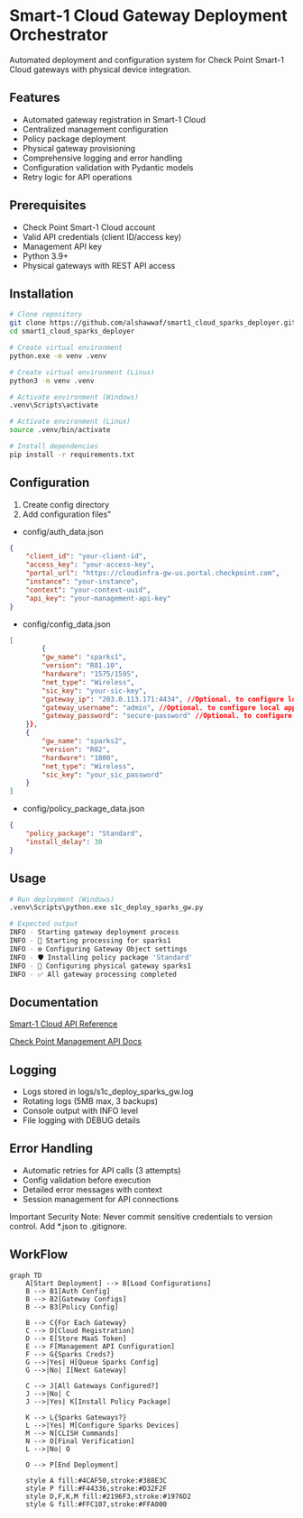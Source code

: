 # Smart-1 Cloud Gateway Deployment Orchestrator

Automated deployment and configuration system for Check Point Smart-1 Cloud gateways with physical device integration.

## Features
- Automated gateway registration in Smart-1 Cloud
- Centralized management configuration
- Policy package deployment
- Physical gateway provisioning
- Comprehensive logging and error handling
- Configuration validation with Pydantic models
- Retry logic for API operations

## Prerequisites
- Check Point Smart-1 Cloud account
- Valid API credentials (client ID/access key)
- Management API key
- Python 3.9+
- Physical gateways with REST API access

## Installation

```bash
# Clone repository
git clone https://github.com/alshawwaf/smart1_cloud_sparks_deployer.git
cd smart1_cloud_sparks_deployer

# Create virtual environment
python.exe -m venv .venv

# Create virtual environment (Linux)
python3 -m venv .venv

# Activate environment (Windows)
.venv\Scripts\activate

# Activate environment (Linux)
source .venv/bin/activate

# Install dependencies
pip install -r requirements.txt
```

## Configuration
1. Create config directory
2. Add configuration files"

- config/auth_data.json

```json
{
    "client_id": "your-client-id",
    "access_key": "your-access-key",
    "portal_url": "https://cloudinfra-gw-us.portal.checkpoint.com",
    "instance": "your-instance",
    "context": "your-context-uuid",
    "api_key": "your-management-api-key"
}
```

- config/config_data.json

```json
[
        {
        "gw_name": "sparks1",
        "version": "R81.10",
        "hardware": "1575/1595",
        "net_type": "Wireless",
        "sic_key": "your-sic-key",
        "gateway_ip": "203.0.113.171:4434", //Optional. to configure local applicance over rest API
        "gateway_username": "admin", //Optional. to configure local applicance over rest API
        "gateway_password": "secure-password" //Optional. to configure local applicance over rest API
    }},
    {
        "gw_name": "sparks2",
        "version": "R82",
        "hardware": "1800",
        "net_type": "Wireless",
        "sic_key": "your_sic_password"
    }
]
```
- config/policy_package_data.json

```json
{
    "policy_package": "Standard",
    "install_delay": 30
}
```

## Usage

```bash
# Run deployment (Windows)
.venv\Scripts\python.exe s1c_deploy_sparks_gw.py

# Expected output
INFO - Starting gateway deployment process
INFO - 🚀 Starting processing for sparks1
INFO - ⚙️ Configuring Gateway Object settings
INFO - 🛡️ Installing policy package 'Standard'
INFO - 🔧 Configuring physical gateway sparks1
INFO - ✅ All gateway processing completed
```

## Documentation

[Smart-1 Cloud API Reference](https://app.swaggerhub.com/apis-docs/Check-Point/smart-1_cloud_api/1.0.0#/)

[Check Point Management API Docs](https://sc1.checkpoint.com/documents/latest/APIs/)

## Logging

* Logs stored in logs/s1c_deploy_sparks_gw.log
* Rotating logs (5MB max, 3 backups)
* Console output with INFO level
* File logging with DEBUG details

## Error Handling
* Automatic retries for API calls (3 attempts)
* Config validation before execution
* Detailed error messages with context
* Session management for API connections


Important Security Note: Never commit sensitive credentials to version control. Add *.json to .gitignore.

## WorkFlow

```mermaid
graph TD
    A[Start Deployment] --> B[Load Configurations]
    B --> B1[Auth Config]
    B --> B2[Gateway Configs]
    B --> B3[Policy Config]
    
    B --> C{For Each Gateway}
    C --> D[Cloud Registration]
    D --> E[Store MaaS Token]
    E --> F[Management API Configuration]
    F --> G{Sparks Creds?}
    G -->|Yes| H[Queue Sparks Config]
    G -->|No| I[Next Gateway]
    
    C --> J[All Gateways Configured?]
    J -->|No| C
    J -->|Yes| K[Install Policy Package]
    
    K --> L{Sparks Gateways?}
    L -->|Yes| M[Configure Sparks Devices]
    M --> N[CLISH Commands]
    N --> O[Final Verification]
    L -->|No| O
    
    O --> P[End Deployment]
    
    style A fill:#4CAF50,stroke:#388E3C
    style P fill:#F44336,stroke:#D32F2F
    style D,F,K,M fill:#2196F3,stroke:#1976D2
    style G fill:#FFC107,stroke:#FFA000
```
